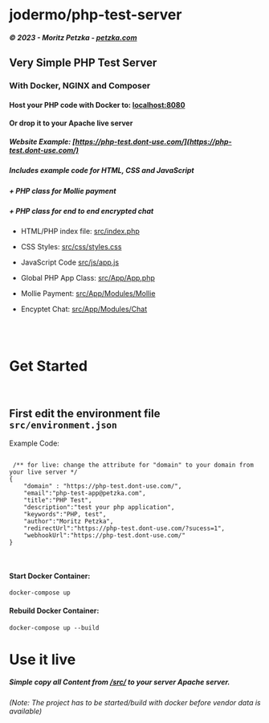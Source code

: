 # jodermo/php-test-server

##### *© 2023 - Moritz Petzka - [petzka.com](https://petzka.com/)*

## Very Simple PHP Test Server 
### With Docker, NGINX and Composer

#### Host your PHP code with Docker to: [localhost:8080](http://localhost:8080)

#### Or drop it to your Apache live server

##### Website Example: [https://php-test.dont-use.com/](https://php-test.dont-use.com/)


##### Includes example code for HTML, CSS and JavaScript
##### + PHP class for Mollie payment
##### + PHP class for end to end encrypted chat

- HTML/PHP index file: [src/index.php](./src/index.php) 

- CSS Styles: [src/css/styles.css](./src/css/styles.css) 

- JavaScript Code [src/js/app.js](./src/js/app.js) 

- Global PHP App Class: [src/App/App.php](./src/PHPTest/App.php) 

- Mollie Payment: [src/App/Modules/Mollie](./src/App/Modules/Mollie/) 

- Encyptet Chat: [src/App/Modules/Chat](./src/App/Modules/Chat/) 

<br>
<br>

# Get Started

<br>

## First edit the environment file `src/environment.json`

Example Code:
```

 /** for live: change the attribute for "domain" to your domain from your live server */
{
    "domain" : "https://php-test.dont-use.com/",
    "email":"php-test-app@petzka.com",
    "title":"PHP Test",
    "description":"test your php application",
    "keywords":"PHP, test",
    "author":"Moritz Petzka",
    "redirectUrl":"https://php-test.dont-use.com/?sucess=1",
    "webhookUrl":"https://php-test.dont-use.com/"
}
```

<br>

#### Start Docker Container:
```
docker-compose up
```

#### Rebuild Docker Container:
```
docker-compose up --build
```



# Use it live

##### Simple copy all Content from [/src/](./src/) to your server Apache server.
*(Note: The project has to be started/build with docker before vendor data is available)*